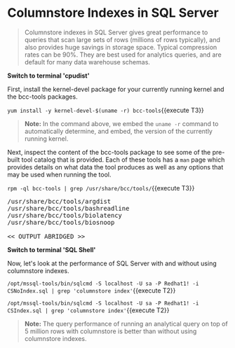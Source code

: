 # Columnstore Indexes in SQL Server

> Columnstore indexes in SQL Server gives great performance to queries that scan large sets of rows (millions of rows typically), and also provides huge savings in storage space. Typical compression rates can be 90%. They are best used for analytics queries, and are default for many data warehouse schemas. 

**Switch to terminal 'cpudist'**

First, install the kernel-devel package for your currently running kernel and the bcc-tools packages.  

`yum install -y kernel-devel-$(uname -r) bcc-tools`{{execute T3}}

>**Note:** In the command above, we embed the `uname -r` command to automatically determine, and embed, the version of the currently running kernel.

Next, inspect the content of the bcc-tools package to see some of the pre-built tool catalog that is provided.  Each of these tools has a `man` page which provides details on what data the tool produces as well as any options that may be used when running the tool.

`rpm -ql bcc-tools | grep /usr/share/bcc/tools/`{{execute T3}}

<pre class="file">
/usr/share/bcc/tools/argdist
/usr/share/bcc/tools/bashreadline
/usr/share/bcc/tools/biolatency
/usr/share/bcc/tools/biosnoop

<< OUTPUT ABRIDGED >>
</pre>

**Switch to terminal 'SQL Shell'**

Now, let's look at the performance of SQL Server with and without using columnstore indexes.

`/opt/mssql-tools/bin/sqlcmd -S localhost -U sa -P Redhat1! -i CSNoIndex.sql | grep 'columnstore index'`{{execute T2}}

`/opt/mssql-tools/bin/sqlcmd -S localhost -U sa -P Redhat1! -i CSIndex.sql | grep 'columnstore index'`{{execute T2}}

>**Note:** The query performance of running an analytical query on top of 5 million rows with columnstore is better than without using columnstore indexes. 
